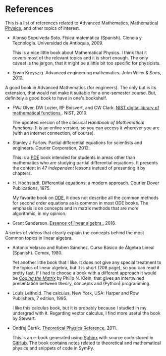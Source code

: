 # References

This is a list of references related to Advanced Mathematics,
[Mathematical Physics](https://en.wikipedia.org/wiki/Mathematical_physics),
and other topics of interest.


- Alonso Sepulveda Soto. Fı́sica matemática (Spanish). Ciencia y Tecnologı́a.
  Universidad de Antioquia, 2009.

  This is a nice little book about Mathematical Physics. I think that it covers
  most of the relevant topics and it is short enough. The only caveat is the
  jargon, that it might be a little bit too specific for physicists.

-  Erwin Kreyszig. Advanced engineering mathematics. John Wiley & Sons, 2010.

  A good book in Advanced Mathematics (for engineers). The only but is its
  extension, that would not make it suitable for a one-semester course. But,
  definitely a good book to have in one's bookshelf.

- FWJ Olver, DW Lozier, RF Boisvert, and CW Clark. [NIST digital library of mathematical functions.](http://dlmf.nist.gov). NIST, 2010.

  The updated version of the classical _Handbook of Mathematical Functions_.
  It is an online version, so you can access it wherever you are (with an
  internet connection, of course).

- Stanley J Farlow. Partial differential equations for scientists and
  engineers. Courier Corporation, 2012.

  This is a [PDE](https://en.wikipedia.org/wiki/Partial_differential_equation)
  book intended for students in areas other than mathematics who are studying
  partial differential equations. It presents the content in 47 _independent_
  lessons instead of presenting it by chapters.

- H. Hochstadt. Differential equations: a modern approach. Courier Dover
  Publications, 1975.

  My favorite book on [ODE](https://en.wikipedia.org/wiki/Ordinary_differential_equation),
  it does not describe all the common methods for second order equations as is
  common in most ODE books. The emphasis is on concepts and in matrix methods
  that are more algorithmic, in my opinion.

-  Grant Sanderson. [Essence of linear algebra.](http://www.3blue1brown.com/essence-of-linear-algebra/), 2016.

  A series of videos that clearly explain the concepts behind the most Common
  topics in linear algebra.

- Antonio Velasco and Ruben Sánchez. Curso Básico de Álgebra Lineal (Spanish).
  Comex, 1980.

  Yet another little book that I like. It does not give any special treatment
  to the topics of linear algebra, but it is short (208 page), so you can read
  it pretty   fast. If I had to choose a book with a different approach it would
  be   [_Coding the Matrix_](http://codingthematrix.com/) by Philip N. Klein,
  that gives an intertwined presentation between theory, concepts and
  (Python) programming.

- Louis Leithold. The calculus. New York, USA: Harper and Row Publishers,
  7 edition, 1995.

  I like this calculus book, but it is probably because I studied in my
  undergrad with it. Regarding vector calculus, I find more useful the book
  by Stewart.

- Ondřej Čertík. [Theoretical Physics Reference](http://www.theoretical-physics.net/dev/index.html), 2011.

  This is an e-book generated using [Sphinx](http://www.sphinx-doc.org/en/stable/)
  with source code stored in  [GitHub](https://github.com/certik/theoretical-physics).
  The book contains notes related to theoretical and mathematical physics and
  snippets of code in SymPy.
